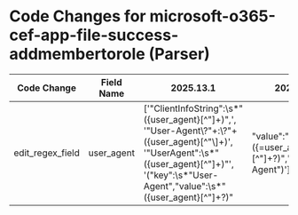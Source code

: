 # Code Changes for microsoft-o365-cef-app-file-success-addmembertorole (Parser)

| Code Change | Field Name | 2025.13.1 | 2025.14.1 |
|-------------|------------|-----------|------------|
| edit_regex_field | user_agent | ['"ClientInfoString":\s*"({user_agent}[^"]+)",', '"User-Agent\\?"+:\\?"+({user_agent}[^"\\]+)', '"UserAgent":\s*"({user_agent}[^"]+)"', '("key":\s*"User-Agent","value":\s*"({user_agent}[^"]+?)"|"value":"({=user_agent}[^"]+?)","key":"User-Agent")'] | ['"ActorInfoString":\s*"({user_agent}[^"]+)",', '"ClientInfoString":\s*"({user_agent}[^"]+)",', '"User-Agent\\?"+:\\?"+({user_agent}[^"\\]+)', '"UserAgent":\s*"({user_agent}[^"]+)"', '("key":\s*"User-Agent","value":\s*"({user_agent}[^"]+?)"|"value":"({=user_agent}[^"]+?)","key":"User-Agent")'] |